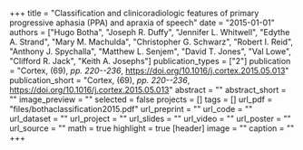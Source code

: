 +++
title = "Classification and clinicoradiologic features of primary progressive aphasia (PPA) and apraxia of speech"
date = "2015-01-01"
authors = ["Hugo Botha", "Joseph R. Duffy", "Jennifer L. Whitwell", "Edythe A. Strand", "Mary M. Machulda", "Christopher G. Schwarz", "Robert I. Reid", "Anthony J. Spychalla", "Matthew L. Senjem", "David T. Jones", "Val Lowe", "Clifford R. Jack", "Keith A. Josephs"]
publication_types = ["2"]
publication = "Cortex, (69), _pp. 220--236_, https://doi.org/10.1016/j.cortex.2015.05.013"
publication_short = "Cortex, (69), _pp. 220--236_, https://doi.org/10.1016/j.cortex.2015.05.013"
abstract = ""
abstract_short = ""
image_preview = ""
selected = false
projects = []
tags = []
url_pdf = "files/bothaclassification2015.pdf"
url_preprint = ""
url_code = ""
url_dataset = ""
url_project = ""
url_slides = ""
url_video = ""
url_poster = ""
url_source = ""
math = true
highlight = true
[header]
image = ""
caption = ""
+++
